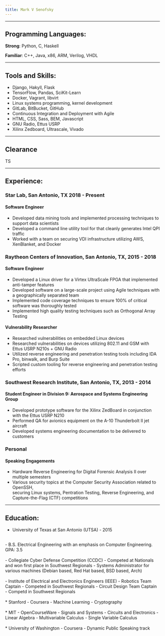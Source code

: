 ```yaml
---
title: Mark V Senofsky
---
```


------

## Programming Languages:

**Strong**: Python, C, Haskell

**Familiar**: C++, Java, x86, ARM, Verilog, VHDL

---

## Tools and Skills:
* Django, Hakyll, Flask
* TensorFlow, Pandas, SciKit-Learn
* Docker, Vagrant, libvirt
* Linux systems programming, kernel development
* GitLab, BitBucket, GitHub
* Continuous Integration and Deployment with Agile
* HTML, CSS, Sass, BEM, Javascript
* GNU Radio, Ettus USRP
* Xilinx Zedboard, Ultrascale, Vivado

---

## Clearance
TS

---

## Experience:

### Star Lab, San Antonio, TX 2018 - Present
#### Software Engineer
* Developed data mining tools and implemented processing techniques to support data scientists
* Developed a command line utility tool for that cleanly generates Intel QPI traffic
* Worked with a team on securing VDI infrastructure utilizing AWS, XenBlanket, and Docker

### Raytheon Centers of Innovation, San Antonio, TX, 2015 - 2018
#### Software Engineer
* Developed a Linux driver for a Virtex UltraScale FPGA that implemented anti-tamper features
* Developed software on a large-scale project using Agile techniques with a geographically separated team
* Implemented code coverage techniques to ensure 100% of critical software was thoroughly tested
* Implemented high quality testing techniques such as Orthogonal Array Testing

#### Vulnerability Researcher
* Researched vulnerabilities on embedded Linux devices
* Researched vulnerabilities on devices utilizing 802.11 and GSM with Ettus USRP N210s + GNU Radio
* Utilized reverse engineering and penetration testing tools including IDA Pro, binwalk, and Burp Suite
* Scripted custom tooling for reverse engineering and penetration testing efforts

### Southwest Research Institute, San Antonio, TX, 2013 - 2014
#### Student Engineer in Division 9: Aerospace and Systems Engineering Group
* Developed prototype software for the Xilinx ZedBoard in conjunction with the Ettus USRP N210
* Performed QA for avionics equipment on the A-10 Thunderbolt II jet aircraft
* Developed systems engineering documentation to be delivered to customers

### Personal
#### Speaking Engagements
* Hardware Reverse Engineering for Digital Forensic Analysis II over multiple semesters
* Various security topics at the Computer Security Association related to OpenSSH,<br>
  securing Linux systems, Pentration Testing, Reverse Engineering, and Capture-the-Flag (CTF) competitions

---

## Education:
* University of Texas at San Antonio (UTSA) - 2015<br>
<br>
    - B.S. Electrical Engineering with an emphasis on Computer Engineering. GPA: 3.5<br>
<br>
    - Collegiate Cyber Defense Competition (CCDC)
        - Competed at Nationals and won first place in Southwest Regionals
        - Systems Administrator for various machines (Debian based, Red Hat based, BSD based, Arch)<br>
<br>
    - Institute of Electrical and Electronics Engineers (IEEE)
        - Robotics Team Captain - Competed in Southwest Regionals
        - Circuit Design Team Captain - Competd in Southwest Regionals
<br>
<br>
* Stanford - Coursera
    - Machine Learning
    - Cryptography
<br>
<br>
* MIT - OpenCourseWare
    - Signals and Systems
    - Circuits and Electronics
    - Linear Algebra
    - Multivariable Calculus
    - Single Variable Calculus
<br>
<br>
* University of Washington - Coursera
    - Dynamic Public Speaking track
